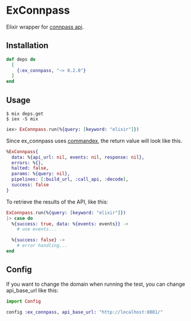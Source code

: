 # ExConnpass

Elixir wrapper for [connpass api](https://connpass.com/about/api/).

## Installation

```elixir
def deps do
  [
    {:ex_connpass, "~> 0.2.0"}
  ]
end
```

## Usage

```console
$ mix deps.get
$ iex -S mix
```

```elixir
iex> ExConnpass.run(%{query: [keyword: "elixir"]})
```

Since ex_connpass uses [commandex](https://github.com/codedge-llc/commandex/), the return value will look like this.

```elixir
%ExConnpass{
  data: %{api_url: nil, events: nil, response: nil},
  errors: %{},
  halted: false,
  params: %{query: nil},
  pipelines: [:build_url, :call_api, :decode],
  success: false
}
```

To retrieve the results of the API, like this:

```elixir
ExConnpass.run(%{query: [keyword: "elixir"]})
|> case do
  %{success: true, data: %{events: events}} ->
    # use events...

  %{success: false} ->
    # error handling...
end
```


## Config

If you want to change the domain when running the test, you can change api_base_url like this:

```elixir
import Config

config :ex_connpass, api_base_url: "http://localhost:8081/"
```
